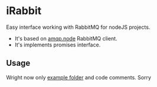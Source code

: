 iRabbit
=======

Easy interface working with RabbitMQ for nodeJS projects.

* It's based on [amqp.node](https://github.com/squaremo/amqp.node) RabbitMQ client.
* It's implements promises interface.

Usage
-----
Wright now only [example folder](https://github.com/kronius/iRabbit/tree/master/examples) and code comments. Sorry


